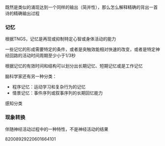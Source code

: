 既然是类似的涌现达到一个同样的输出（简并性），那么怎么解释精确的背出一首诗的精确输出过程



### 记忆



根据TNGS，记忆是再现或抑制特定心智或身体活动的能力

一些记忆的形成需要特定的条件，或者是突触效能相对快速的改变，或者是特定神经回路的活动时间周期至少小于1/3秒



根据记忆的有效时间和结构可以划分出长期记忆、短期记忆或是工作记忆

脑科学家还有另一种分类：

- 程序记忆：运动学习和复杂行为的记忆
- 情景记忆：事件序列或叙事序列的长期回忆能力



感知分类



### 现象转换

伴随神经活动过程中的一种特性，不是神经活动的结果

82008929220601664101

